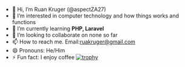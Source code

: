 - 👋 Hi, I’m Ruan Kruger (@aspectZA27)
- 👀 I’m interested in computer technology and how things works and functions
- 🌱 I’m currently learning **PHP, Laravel**
- 💞️ I’m looking to collaborate on none so far
- 📫 How to reach me. Email:ruakruger@gmail.com
- 😄 Pronouns: He/Him
- ⚡ Fun fact: I enjoy coffee
[![trophy](https://github-profile-trophy.vercel.app/?username=aspectZA27&theme=onedark)](https://github.com/ryo-ma/github-profile-trophy)
<!---
aspectZA27/aspectZA27 is a ✨ special ✨ repository because its `README.md` (this file) appears on your GitHub profile.
You can click the Preview link to take a look at your changes.
--->
